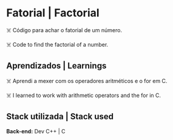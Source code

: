 # Fatorial | Factorial

☠️ Código para achar o fatorial de um número.

☠️ Code to find the factorial of a number.

## Aprendizados | Learnings

☠️ Aprendi a mexer com os operadores aritméticos
e o for em C.

☠️ I learned to work with arithmetic operators
and the for in C.

## Stack utilizada | Stack used

**Back-end:** Dev C++ | C
